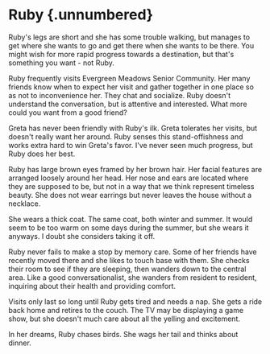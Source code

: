 # Ruby {.unnumbered}

Ruby's legs are short and she has some trouble walking, but manages to get where she wants to go and get there when she wants to be there. You might wish for more rapid progress towards a destination, but that's something you want - not Ruby.

Ruby frequently visits Evergreen Meadows Senior Community. Her many friends know when to expect her visit and gather together in one place so as not to inconvenience her. They chat and socialize. Ruby doesn't understand the conversation, but is attentive and interested. What more could you want from a good friend?

Greta has never been friendly with Ruby's ilk. Greta tolerates her visits, but doesn't really want her around. Ruby senses this stand-offishness and works extra hard to win Greta's favor. I've never seen much progress, but Ruby does her best.

Ruby has large brown eyes framed by her brown hair. Her facial features are arranged loosely around her head. Her nose and ears are located where they are supposed to be, but not in a way that we think represent timeless beauty. She does not wear earrings but never leaves the house without a necklace.

She wears a thick coat. The same coat, both winter and summer. It would seem to be too warm on some days during the summer, but she wears it anyways. I doubt she considers taking it off.

Ruby never fails to make a stop by memory care. Some of her friends have recently moved there and she likes to touch base with them. She checks their room to see if they are sleeping, then wanders down to the central area. Like a good conversationalist, she wanders from resident to resident, inquiring about their health and providing comfort.

Visits only last so long until Ruby gets tired and needs a nap. She gets a ride back home and retires to the couch. The TV may be displaying a game show, but she doesn't much care about all the yelling and excitement.

In her dreams, Ruby chases birds. She wags her tail and thinks about dinner.
